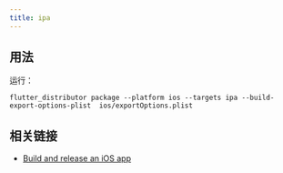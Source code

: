 ```yaml
---
title: ipa
---
```


## 用法

运行：

```
flutter_distributor package --platform ios --targets ipa --build-export-options-plist  ios/exportOptions.plist
```

## 相关链接

* [Build and release an iOS app](https://docs.flutter.dev/deployment/ios)
